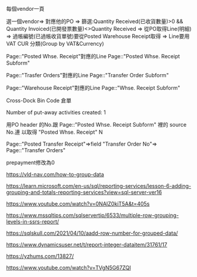每個vendor一頁

選一個vendor=> 對應他的PO => 篩選:Quantity Received(已收貨數量)>0 && Quantity Invoiced(已開發票數量)<>Quantity Received 
=> 從PO取得Line(明細) => 過帳編號(已過帳收貨單號)要從Posted Warehouse Receipt取得 => Line要用VAT CUR 分類(Group by VAT&Currency)

Page::"Posted Whse. Receipt"對應的Line Page::"Posted Whse. Receipt Subform" 

Page::"Trasfer Orders"對應的Line Page::"Transfer Order Subform"

Page::"Warehouse Receipt"對應的Line Page::"Whse. Receipt Subform"

Cross-Dock Bin Code 倉單

Number of put-away activities created: 1

用PO header 的No.跟 Page::"Posted Whse. Receipt Subform" 裡的 source No.連 以取得 "Posted Whse. Receipt" N


Page::"Posted Transfer Receipt"=>field "Transfer Order No"=> Page::"Transfer Orders"

prepayment修改為0





https://vld-nav.com/how-to-group-data

https://learn.microsoft.com/en-us/sql/reporting-services/lesson-6-adding-grouping-and-totals-reporting-services?view=sql-server-ver16

https://www.youtube.com/watch?v=0NAIZ0kiT5A&t=405s

https://www.mssqltips.com/sqlservertip/6533/multiple-row-grouping-levels-in-ssrs-report/

https://sqlskull.com/2021/04/10/aadd-row-number-for-grouped-data/

https://www.dynamicsuser.net/t/report-integer-dataitem/31761/17

https://yzhums.com/13827/

https://www.youtube.com/watch?v=TVgN5G67ZQI
